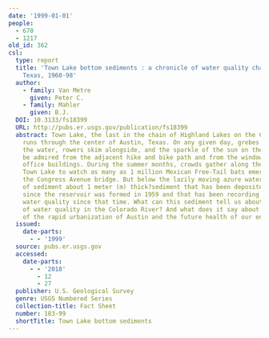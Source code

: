 ```yaml
---
date: '1999-01-01'
people:
  - 670
  - 1217
old_id: 362
csl:
  type: report
  title: 'Town Lake bottom sediments : a chronicle of water quality changes in Austin,
    Texas, 1960-98'
  author:
    - family: Van Metre
      given: Peter C.
    - family: Mahler
      given: B.J.
  DOI: 10.3133/fs18399
  URL: http://pubs.er.usgs.gov/publication/fs18399
  abstract: Town Lake, the last in the chain of Highland Lakes on the Colorado River,
    runs through the center of Austin, Texas. On any given day, grebes and coots dot
    the water, rowers skim alongside, and the sparkle of the sun on the water can
    be admired from the adjacent hike and bike path and from the windows of nearby
    office buildings. During the summer months, crowds gather along the shores of
    Town Lake to watch as many as 1 million Mexican Free-Tail bats emerge from under
    the Congress Avenue bridge. But below the lazily moving azure water lies a bed
    of sediment about 1 meter (m) thick?sediment that has been deposited gradually
    since the reservoir was formed in 1959 and that has been recording changes in
    water quality since that time. What can this sediment tell us about the history
    of water quality in the Colorado River? And what does it say about the effects
    of the rapid urbanization of Austin and the future health of our environment?
  issued:
    date-parts:
      - - '1999'
  source: pubs.er.usgs.gov
  accessed:
    date-parts:
      - - '2018'
        - 12
        - 27
  publisher: U.S. Geological Survey
  genre: USGS Numbered Series
  collection-title: Fact Sheet
  number: 183-99
  shortTitle: Town Lake bottom sediments
---
```

